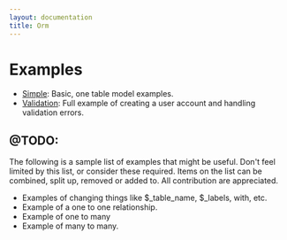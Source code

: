 ```yaml
---
layout: documentation
title: Orm
---
```

# Examples

- [Simple](examples/simple): Basic, one table model examples.
- [Validation](examples/validation): Full example of creating a user account and handling validation errors.

## @TODO:

The following is a sample list of examples that might be useful.  Don't feel limited by this list, or consider these required.  Items on the list can be combined, split up, removed or added to.  All contribution are appreciated.

- Examples of changing things like $_table_name, $_labels, with, etc.
- Example of a one to one relationship.
- Example of one to many
- Example of many to many.
